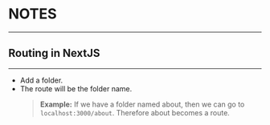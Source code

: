 # NOTES

---

## Routing in NextJS

---

- Add a folder.
- The route will be the folder name.
  > **Example:** If we have a folder named about, then we can go to `localhost:3000/about`. Therefore about becomes a route.
